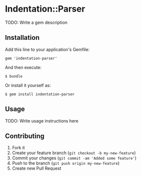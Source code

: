 # Indentation::Parser

TODO: Write a gem description

## Installation

Add this line to your application's Gemfile:

    gem 'indentation-parser'

And then execute:

    $ bundle

Or install it yourself as:

    $ gem install indentation-parser

## Usage

TODO: Write usage instructions here

## Contributing

1. Fork it
2. Create your feature branch (`git checkout -b my-new-feature`)
3. Commit your changes (`git commit -am 'Added some feature'`)
4. Push to the branch (`git push origin my-new-feature`)
5. Create new Pull Request
